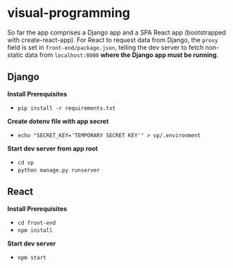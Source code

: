 # visual-programming

So far the app comprises a Django app and a SPA React app (bootstrapped with
create-react-app). For React to request data from Django, the `proxy` field is
set in `front-end/package.json`, telling the dev server to fetch non-static
data from `localhost:8000` **where the Django app must be running**.

## Django

**Install Prerequisites**
- `pip install -r requirements.txt`

**Create dotenv file with app secret**
- `echo "SECRET_KEY='TEMPORARY SECRET KEY'" > vp/.environment`

**Start dev server from app root**
- `cd vp`
- `python manage.py runserver`


## React
**Install Prerequisites**
- `cd front-end`
- `npm install`

**Start dev server**
- `npm start`
